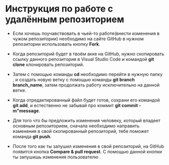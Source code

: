 # Инструкция по работе с удалённым репозиторием 

* Если хочешь поучавствовать в чьей-то работе(внести изменения в чужом репозитории) необходимо на сайте GitHub в нужном репозитории использовать кнопку **Fork**.

* Когда репозиторий будет в твоём акке на GitHub, нужно скопировать ссылку  данного репозитория в Visual Studio Code и командой **git clone**  клонировать репозиторий.

* Затем с помощью команды **cd** необходимо перейти в нужную папку , и создать новую ветку с помощью команды **git branch branch_name**, затем продолжать работу исключительно на данной ветке.

* Когда отредактированный файл будет готов, сохрани его командой **git add**, и естественно не забывай про коммит **git commit -m"message**.

* Для того что бы предложить изменения человеку, который владеет основным репозиторием, сначала необходимо направить изменения  в свой скопированный репозиторий, тебе поможет команда **git push**.

* После того как ты запушил изменения в свой репозиторий, на GitHub появится кнопка **Compare &  pull request**. С помощью данной кнопки ты запушишь изменения пользователю .